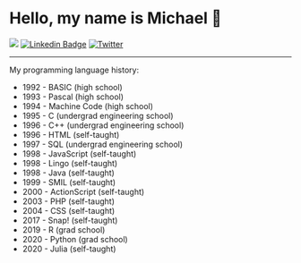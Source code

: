# Hello, my name is Michael 👋

<!--
**michaelmallari/michaelmallari** is a ✨ _special_ ✨ repository because its `README.md` (this file) appears on your GitHub profile.  Here are some ideas to get you started:
- 🔭 I’m currently working on ...
- 🌱 I’m currently learning ...
- 👯 I’m looking to collaborate on ...
- 🤔 I’m looking for help with ...
- 💬 Ask me about ...
- 📫 How to reach me: ...
- 😄 Pronouns: ...
- ⚡ Fun fact: ...
-->

![](https://visitor-badge.laobi.icu/badge?page_id=michaelmallari.michaelmallari)
[![Linkedin Badge](https://img.shields.io/badge/LinkedIn-Michael%20Mallari-2867b2)](https://www.linkedin.com/in/mmallari/)
[![Twitter](https://img.shields.io/badge/Twitter-%40MichaelMallari-1da1f2)](https://twitter.com/MichaelMallari/)

---

My programming language history:
- 1992 - BASIC (high school)
- 1993 - Pascal (high school)
- 1994 - Machine Code (high school)
- 1995 - C (undergrad engineering school)
- 1996 - C++ (undergrad engineering school)
- 1996 - HTML (self-taught)
- 1997 - SQL (undergrad engineering school)
- 1998 - JavaScript (self-taught)
- 1998 - Lingo (self-taught)
- 1998 - Java (self-taught)
- 1999 - SMIL (self-taught)
- 2000 - ActionScript (self-taught)
- 2003 - PHP (self-taught)
- 2004 - CSS (self-taught)
- 2017 - Snap! (self-taught)
- 2019 - R (grad school)
- 2020 - Python (grad school)
- 2020 - Julia (self-taught)

